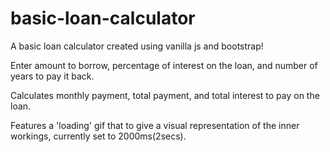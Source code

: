 # basic-loan-calculator
A basic loan calculator created using vanilla js and bootstrap! 

Enter amount to borrow, percentage of interest on the loan, and number of years to pay it back. 

Calculates monthly payment, total payment, and total interest to pay on the loan. 

Features a 'loading' gif that to give a visual representation of the inner workings, currently set to 2000ms(2secs).
